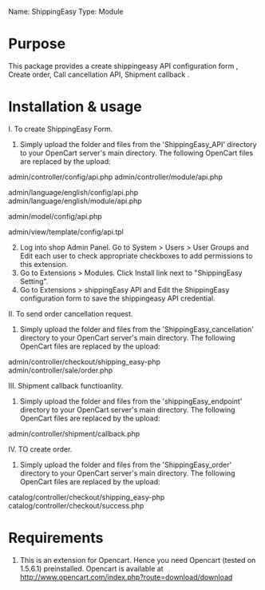 Name: ShippingEasy
Type: Module

Purpose
=======
This package provides a create shippingeasy API configuration form , Create order, Call cancellation API, Shipment callback .

Installation & usage
====================

I. To create ShippingEasy Form.

  1. Simply upload the folder and files from the 'ShippingEasy_API' directory to your 
  OpenCart server's main directory. The following OpenCart files
  are replaced by the upload:

  admin/controller/config/api.php
  admin/controller/module/api.php

  admin/language/english/config/api.php
  admin/language/english/module/api.php

  admin/model/config/api.php

  admin/view/template/config/api.tpl

  2. Log into shop Admin Panel. Go to System > Users > User Groups and Edit each user to check appropriate checkboxes to add permissions to this extension.
  3. Go to Extensions > Modules. Click Install link next to "ShippingEasy Setting".
  5. Go to Extensions > shippingEasy API and Edit the ShippingEasy configuration form to save the shippingeasy API credential.


II. To send order cancellation request.

  1. Simply upload the folder and files from the 'ShippingEasy_cancellation' directory to your 
  OpenCart server's main directory. The following OpenCart files
  are replaced by the upload:

  admin/controller/checkout/shipping_easy-php
  admin/controller/sale/order.php


III. Shipment callback functioanlity.
 
  1. Simply upload the folder and files from the 'shippingEasy_endpoint' directory to your 
  OpenCart server's main directory. The following OpenCart files
  are replaced by the upload:

  admin/controller/shipment/callback.php


IV. TO create order.

  1. Simply upload the folder and files from the 'ShippingEasy_order' directory to your 
  OpenCart server's main directory. The following OpenCart files
  are replaced by the upload:

  catalog/controller/checkout/shipping_easy-php
  catalog/controller/checkout/success.php

Requirements
============
1. This is an extension for Opencart. Hence you need Opencart (tested on 1.5.6.1) preinstalled. Opencart is available at http://www.opencart.com/index.php?route=download/download
